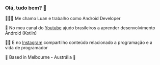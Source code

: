 ### Olá, tudo bem? 👋

👨🏽‍💻 Me chamo Luan e trabalho como Android Developer

🎦 No meu canal do [Youtube](https://www.youtube.com/@luanandroiddev) ajudo brasileiros a aprender desenvolvimento Android (Kotlin)

🤳🏽 E no [Instagram](https://www.instagram.com/luanandroiddev/) compartilho conteúdo relacionado a programação e a vida de programador

📍 Based in Melbourne - Austrália 🦘
